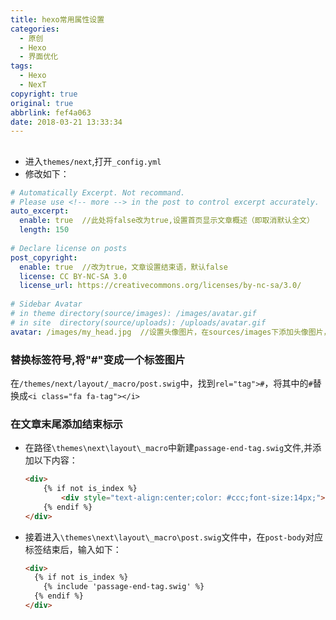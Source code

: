 ```yaml
---
title: hexo常用属性设置
categories:
  - 原创
  - Hexo
  - 界面优化
tags:
  - Hexo
  - NexT
copyright: true
original: true
abbrlink: fef4a063
date: 2018-03-21 13:33:34
---
```

##  
* 进入`themes/next`,打开`_config.yml`  
* 修改如下： 
<!-- more -->
```yml
# Automatically Excerpt. Not recommand.
# Please use <!-- more --> in the post to control excerpt accurately.
auto_excerpt:
  enable: true  //此处将false改为true,设置首页显示文章概述（即取消默认全文）
  length: 150
 
# Declare license on posts
post_copyright:
  enable: true  //改为true，文章设置结束语，默认false
  license: CC BY-NC-SA 3.0
  license_url: https://creativecommons.org/licenses/by-nc-sa/3.0/
  
# Sidebar Avatar
# in theme directory(source/images): /images/avatar.gif
# in site  directory(source/uploads): /uploads/avatar.gif
avatar: /images/my_head.jpg  //设置头像图片，在sources/images下添加头像图片，默认不显示
```  
### 替换标签符号,将"#"变成一个标签图片  
在`/themes/next/layout/_macro/post.swig`中，找到`rel="tag">#`，将其中的`#`替换成`<i class="fa fa-tag"></i>`  
### 在文章末尾添加结束标示  
* 在路径`\themes\next\layout\_macro`中新建`passage-end-tag.swig`文件,并添加以下内容：  
    ```html
    <div>
        {% if not is_index %}
            <div style="text-align:center;color: #ccc;font-size:14px;">-------------本文结束<i class="fa fa-paw"></i>感谢您的阅读-------------</div>
        {% endif %}
    </div>
    ```  
* 接着进入`\themes\next\layout\_macro\post.swig`文件中，在`post-body`对应标签结束后，输入如下： 
    ```html
    <div>
      {% if not is_index %}
        {% include 'passage-end-tag.swig' %}
      {% endif %}
    </div>
    ```